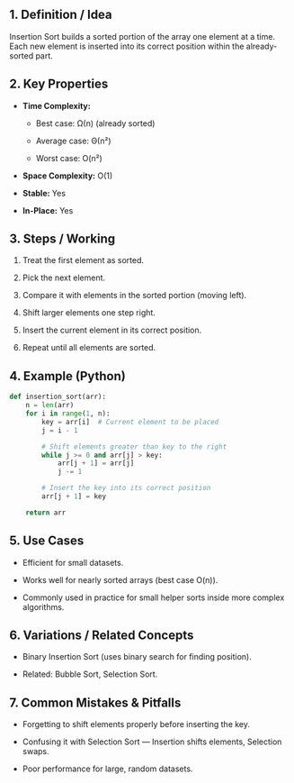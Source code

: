 ## 1. Definition / Idea

Insertion Sort builds a sorted portion of the array one element at a time. Each new element is inserted into its correct position within the already-sorted part.

## 2. Key Properties

- **Time Complexity:**
    
    - Best case: Ω(n) (already sorted)
        
    - Average case: Θ(n²)
        
    - Worst case: O(n²)
        
- **Space Complexity:** O(1)
    
- **Stable:** Yes
    
- **In-Place:** Yes
    

## 3. Steps / Working

1. Treat the first element as sorted.
    
2. Pick the next element.
    
3. Compare it with elements in the sorted portion (moving left).
    
4. Shift larger elements one step right.
    
5. Insert the current element in its correct position.
    
6. Repeat until all elements are sorted.
    

## 4. Example (Python)

```python
def insertion_sort(arr):
    n = len(arr)
    for i in range(1, n):
        key = arr[i]  # Current element to be placed
        j = i - 1

        # Shift elements greater than key to the right
        while j >= 0 and arr[j] > key:
            arr[j + 1] = arr[j]
            j -= 1

        # Insert the key into its correct position
        arr[j + 1] = key

    return arr
```

## 5. Use Cases

- Efficient for small datasets.
    
- Works well for nearly sorted arrays (best case O(n)).
    
- Commonly used in practice for small helper sorts inside more complex algorithms.
    

## 6. Variations / Related Concepts

- Binary Insertion Sort (uses binary search for finding position).
    
- Related: Bubble Sort, Selection Sort.
    

## 7. Common Mistakes & Pitfalls

- Forgetting to shift elements properly before inserting the key.
    
- Confusing it with Selection Sort — Insertion shifts elements, Selection swaps.
    
- Poor performance for large, random datasets.
    